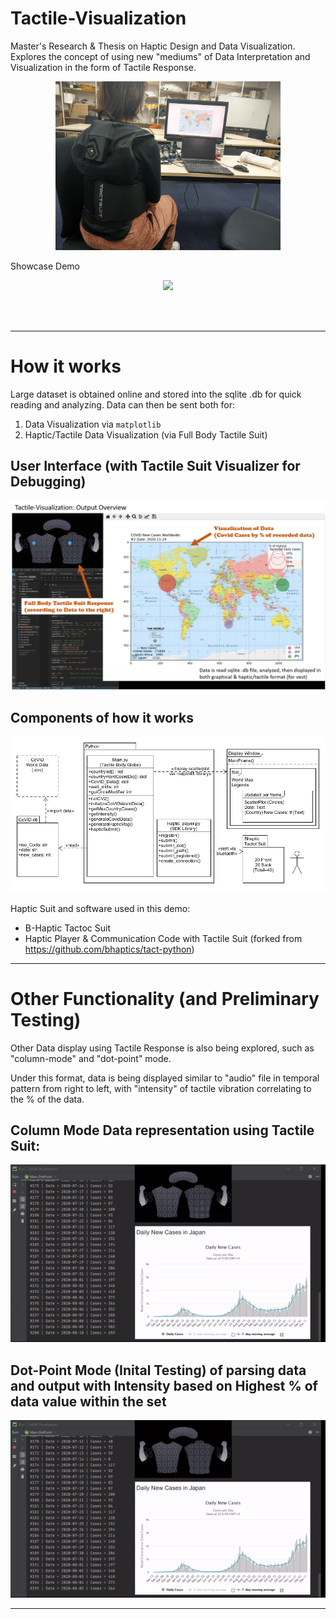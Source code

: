 # Tactile-Visualization

Master's Research & Thesis on Haptic Design and Data Visualization.  
Explores the concept of using new "mediums" of Data Interpretation and Visualization in the form of Tactile Response.

<p align=center>
    <img src="showcase-example/User-Example.jpg" width=360px>
</p>

Showcase Demo
<p align=center>
    <img src="showcase-example/Demo-Example.gif">
</p>
<br>
<br>

---

# How it works
Large dataset is obtained online and stored into the sqlite .db for quick reading and analyzing. Data can then be sent both for:
1. Data Visualization via `matplotlib`
2. Haptic/Tactile Data Visualization (via Full Body Tactile Suit)


## User Interface (with Tactile Suit Visualizer for Debugging)
<p align=center>
    <img src="showcase-example/Tactile-Visualization_Overview.png" width=720px>
</p>
    
## Components of how it works
<p align=center>
    <img src="showcase-example/UML-Overview.png" width=720px>
</p>

Haptic Suit and software used in this demo:
- B-Haptic Tactoc Suit
- Haptic Player & Communication Code with Tactile Suit (forked from https://github.com/bhaptics/tact-python)
---


# Other Functionality (and Preliminary Testing)
Other Data display using Tactile Response is also being explored, such as "column-mode" and "dot-point" mode.

Under this format, data is being displayed similar to "audio" file in temporal pattern from right to left, with "intensity" of tactile vibration correlating to the % of the data.

## Column Mode Data representation using Tactile Suit:
<img src="showcase-example\Column-Mode.gif">

## Dot-Point Mode (Inital Testing) of parsing data and output with Intensity based on Highest % of data value within the set

<img src="showcase-example\Dot-Point-Mode.gif">

---

<!-- 
---
# Video - Full Run Demo (normal speed)
(Due to recording program running, this doesn't reflect the actual runtime speed of the data). -->



